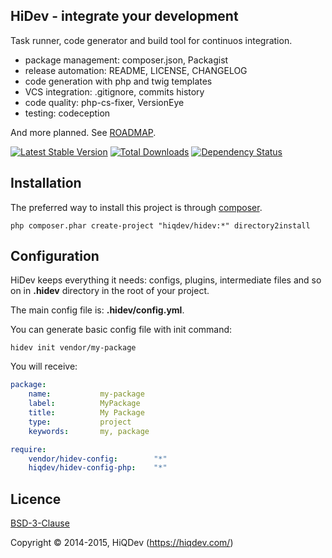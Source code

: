 HiDev - integrate your development
----------------------------------

Task runner, code generator and build tool for continuos integration.
- package management: composer.json, Packagist
- release automation: README, LICENSE, CHANGELOG
- code generation with php and twig templates
- VCS integration: .gitignore, commits history
- code quality: php-cs-fixer, VersionEye
- testing: codeception

And more planned. See [ROADMAP](https://github.com/hiqdev/hidev/blob/master/ROADMAP.md).


[![Latest Stable Version](https://poser.pugx.org/hiqdev/hidev/v/stable.png)](https://packagist.org/packages/hiqdev/hidev)
[![Total Downloads](https://poser.pugx.org/hiqdev/hidev/downloads.png)](https://packagist.org/packages/hiqdev/hidev)
[![Dependency Status](https://www.versioneye.com/php/hiqdev:hidev/dev-master/badge.svg)](https://www.versioneye.com/php/hiqdev:hidev/dev-master)

## Installation

The preferred way to install this project is through [composer](http://getcomposer.org/download/).

```
php composer.phar create-project "hiqdev/hidev:*" directory2install
```

## Configuration

HiDev keeps everything it needs: configs, plugins, intermediate files and so on
in **.hidev** directory in the root of your project.

The main config file is: **.hidev/config.yml**.

You can generate basic config file with init command:

    hidev init vendor/my-package

You will receive:
```yml
package:
    name:           my-package
    label:          MyPackage
    title:          My Package
    type:           project
    keywords:       my, package

require:
    vendor/hidev-config:        "*"
    hiqdev/hidev-config-php:    "*"
```

## Licence

[BSD-3-Clause](http://choosealicense.com/licenses/bsd-3-clause)

Copyright © 2014-2015, HiQDev (https://hiqdev.com/)

